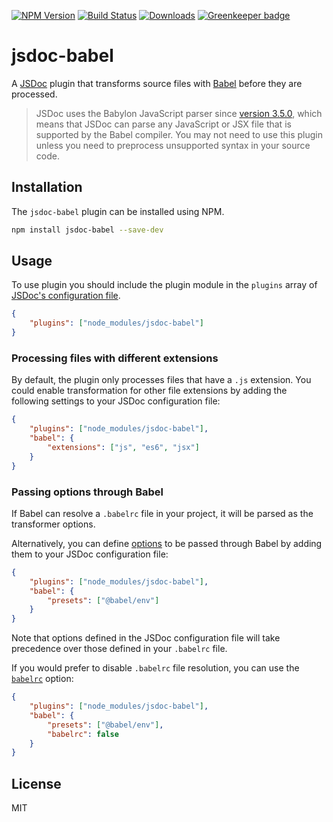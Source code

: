 [![NPM Version][npm-image]][npm-url]
[![Build Status][travis-image]][travis-url]
[![Downloads][downloads-image]][downloads-url]
[![Greenkeeper badge](https://badges.greenkeeper.io/ctumolosus/jsdoc-babel.svg)](https://greenkeeper.io/)

# jsdoc-babel

A [JSDoc][jsdoc] plugin that transforms source files with [Babel][babel] before they are processed.

> JSDoc uses the Babylon JavaScript parser since [version 3.5.0](https://github.com/jsdoc3/jsdoc/releases/tag/3.5.0), which means that JSDoc can parse any JavaScript or JSX file that is supported by the Babel compiler. You may not need to use this plugin unless you need to preprocess unsupported syntax in your source code.

## Installation

The `jsdoc-babel` plugin can be installed using NPM.

```bash
npm install jsdoc-babel --save-dev
```

## Usage

To use plugin you should include the plugin module in the `plugins` array of
[JSDoc's configuration file](http://usejsdoc.org/about-configuring-jsdoc.html).

```json
{
    "plugins": ["node_modules/jsdoc-babel"]
}
```

### Processing files with different extensions

By default, the plugin only processes files that have a `.js` extension. You
could enable transformation for other file extensions by adding the following
settings to your JSDoc configuration file:

```json
{
    "plugins": ["node_modules/jsdoc-babel"],
    "babel": {
        "extensions": ["js", "es6", "jsx"]
    }
}
```

### Passing options through Babel

If Babel can resolve a `.babelrc` file in your project, it will be parsed as the
transformer options.

Alternatively, you can define [options](https://babeljs.io/docs/en/options)
to be passed through Babel by adding them to your JSDoc configuration file:

```json
{
    "plugins": ["node_modules/jsdoc-babel"],
    "babel": {
        "presets": ["@babel/env"]
    }
}
```

Note that options defined in the JSDoc configuration file will take precedence
over those defined in your `.babelrc` file.

If you would prefer to disable `.babelrc` file resolution, you can use the
[`babelrc`](https://babeljs.io/docs/en/options#babelrc) option:

```json
{
    "plugins": ["node_modules/jsdoc-babel"],
    "babel": {
        "presets": ["@babel/env"],
        "babelrc": false
    }
}
```

## License

MIT

[npm-image]: https://img.shields.io/npm/v/jsdoc-babel.svg?style=flat-square
[npm-url]: https://www.npmjs.com/package/jsdoc-babel
[travis-image]: https://img.shields.io/travis/ctumolosus/jsdoc-babel/master.svg?style=flat-square
[travis-url]: https://travis-ci.org/ctumolosus/jsdoc-babel
[downloads-image]: https://img.shields.io/npm/dm/jsdoc-babel.svg?style=flat-square
[downloads-url]: https://www.npmjs.com/package/jsdoc-babel
[jsdoc]: http://usejsdoc.org/
[babel]: https://babeljs.io/
